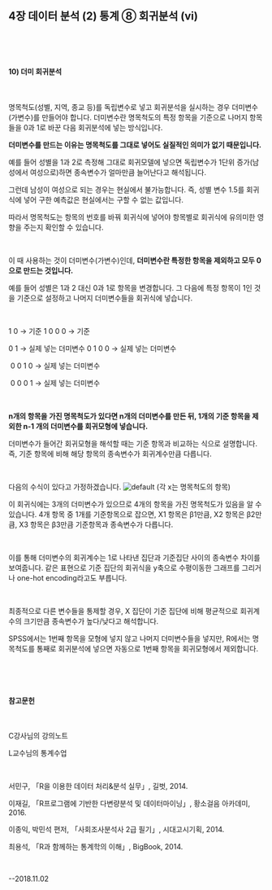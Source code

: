 ## 4장 데이터 분석 (2) 통계 ⑧ 회귀분석 (vi)

​ 

​ 

#### 10) 더미 회귀분석  

​ 

명목척도(성별, 지역, 종교 등)를 독립변수로 넣고 회귀분석을 실시하는 경우 더미변수(가변수)를 만들어야 합니다. 더미변수란 명목척도의 특정 항목을 기준으로 나머지 항목들을 0과 1로 바꾼 다음 회귀분석에 넣는 방식입니다.

**더미변수를 만드는 이유는 명목척도를 그대로 넣어도 실질적인 의미가 없기 때문입니다.**

예를 들어 성별을 1과 2로 측정해 그대로 회귀모델에 넣으면 독립변수가 1단위 증가(남성에서 여성으로)하면 종속변수가 얼마만큼 늘어난다고 해석됩니다. 

그런데 남성이 여성으로 되는 경우는 현실에서 불가능합니다. 즉, 성별 변수 1.5를 회귀식에 넣어 구한 예측값은 현실에서는 구할 수 없는 값입니다.

따라서 명목척도는 항목의 번호를 바꿔 회귀식에 넣어야 항목별로 회귀식에 유의미한 영향을 주는지 확인할 수 있습니다.

​     

이 때 사용하는 것이 더미변수(가변수)인데, **더미변수란 특정한 항목을 제외하고 모두 0으로 만드는 것입니다.**

예를 들어 성별은 1과 2 대신 0과 1로 항목을 변경합니다. 그 다음에 특정 항목이 1인 것을 기준으로 설정하고 나머지 더미변수들을 회귀식에 넣습니다. 

​ 

1 0  → 기준                               1 0 0 0  → 기준

0 1  → 실제 넣는 더미변수        0 1 0 0  → 실제 넣는 더미변수 

​                                                  0 0 1 0  → 실제 넣는 더미변수 

​                                                  0 0 0 1  → 실제 넣는 더미변수 

​     

**n개의 항목을 가진 명목척도가 있다면 n개의 더미변수를 만든 뒤, 1개의 기준 항목을 제외한 n-1 개의 더미변수를 회귀모형에 넣습니다.**

더미변수가 들어간 회귀모형을 해석할 때는 기준 항목과 비교하는 식으로 설명합니다. 즉, 기준 항목에 비해 해당 항목의 종속변수가 회귀계수만큼 다릅니다.

​ 

다음의 수식이 있다고 가정하겠습니다.  ![default](https://user-images.githubusercontent.com/43332543/47953392-62da7900-dfc0-11e8-9285-2e74f7ae91e9.png) (각 x는 명목척도의 항목)

이 회귀식에는 3개의 더미변수가 있으므로 4개의 항목을 가진 명목척도가 있음을 알 수 있습니다. 4개 항목 중 1개를 기준항목으로 잡으면, X1 항목은 β1만큼, X2 항목은 β2만큼, X3 항목은 β3만큼 기준항목과 종속변수가 다릅니다.

​ 

이를 통해 더미변수의 회귀계수는 1로 나타낸 집단과 기준집단 사이의 종속변수 차이를 보여줍니다. 같은 표현으로 기준 집단의 회귀식을 y축으로 수평이동한 그래프를 그리거나 one-hot encoding라고도 부릅니다.

​ 

최종적으로 다른 변수들을 통제할 경우, X 집단이 기준 집단에 비해 평균적으로 회귀계수의 크기만큼 종속변수가 높다/낮다고 해석합니다.

SPSS에서는 1번째 항목을 모형에 넣지 않고 나머지 더미변수들을 넣지만, R에서는 명목척도를 통째로 회귀분석에 넣으면 자동으로 1번째 항목을 회귀모형에서 제외합니다.

​    

​ 

#### 참고문헌

​ 

C강사님의 강의노트

L교수님의 통계수업

​ 

서민구, 「R을 이용한 데이터 처리&분석 실무」, 길벗, 2014.

이재길, 「R프로그램에 기반한 다변량분석 및 데이터마이닝」, 황소걸음 아카데미, 2016.

이종익, 박민석 편저, 「사회조사분석사 2급 필기」, 시대고시기획, 2014.

최용석, 「R과 함께하는 통계학의 이해」, BigBook, 2014.

​ 

--2018.11.02